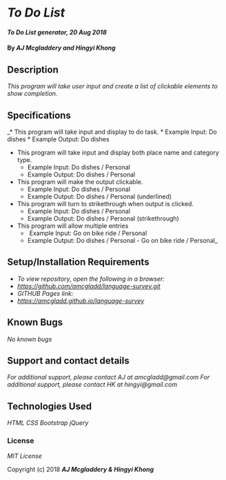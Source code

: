 # _To Do List_

#### _To Do List generator, 20 Aug 2018_

#### By _**AJ Mcgladdery and Hingyi Khong**_

## Description

_This program will take user input and create a list of clickable elements to show completion._

## Specifications

_* This program will take input and display to do task.
    * Example Input: Do dishes
    * Example Output: Do dishes
* This program will take input and display both place name and category type.
    * Example Input: Do dishes / Personal
    * Example Output: Do dishes / Personal
* This program will make the output clickable.
    * Example Input: Do dishes / Personal
    * Example Output: Do dishes / Personal (underlined)
* This program will turn to strikethrough when output is clicked.
    * Example Input: Do dishes / Personal
    * Example Output: Do dishes / Personal (strikethrough)
* This program will allow multiple entries
    *  Example Input: Go on bike ride / Personal
    * Example Output: Do dishes / Personal - Go on bike ride / Personal_

## Setup/Installation Requirements

* _To view repository, open the following in a browser:_
* _https://github.com/amcgladd/language-survey.git_
* _GITHUB Pages link:_
* _https://amcgladd.github.io/language-survey_


## Known Bugs

_No known bugs_

## Support and contact details

_For additional support, please contact AJ at amcgladd@gmail.com_
_For additional support, please contact HK at hingyi@gmail.com_


## Technologies Used

_HTML_
_CSS_
_Bootstrap_
_jQuery_

### License

*MIT License*

Copyright (c) 2018 **_AJ Mcgladdery & Hingyi Khong_**
